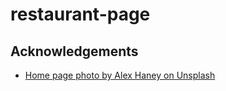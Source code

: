 # restaurant-page

## Acknowledgements

- [Home page photo by Alex Haney on Unsplash](https://unsplash.com/photos/CAhjZmVk5H4)
